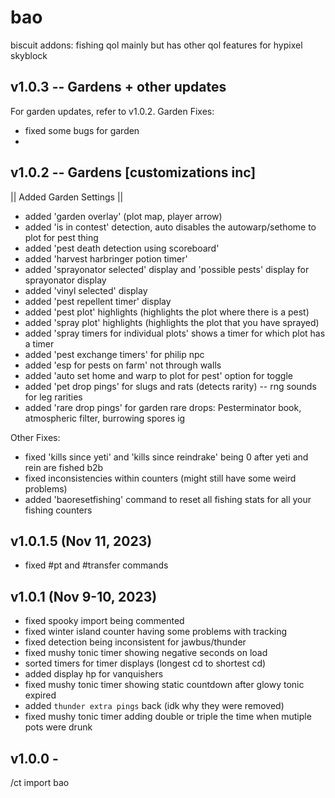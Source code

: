 # bao
biscuit addons: fishing qol mainly but has other qol features for hypixel skyblock

## v1.0.3 -- Gardens + other updates
For garden updates, refer to v1.0.2.
Garden Fixes:
- fixed some bugs for garden
- 

## v1.0.2 -- Gardens [customizations inc]
|| Added Garden Settings ||
- added 'garden overlay' (plot map, player arrow)
- added 'is in contest' detection, auto disables the autowarp/sethome to plot for pest thing
- added 'pest death detection using scoreboard'
- added 'harvest harbringer potion timer'
- added 'sprayonator selected' display and 'possible pests' display for sprayonator display
- added 'vinyl selected' display 
- added 'pest repellent timer' display
- added 'pest plot' highlights (highlights the plot where there is a pest)
- added 'spray plot' highlights (highlights the plot that you have sprayed)
- added 'spray timers for individual plots' shows a timer for which plot has a timer
- added 'pest exchange timers' for philip npc
- added 'esp for pests on farm' not through walls
- added 'auto set home and warp to plot for pest' option for toggle
- added 'pet drop pings' for slugs and rats (detects rarity) -- rng sounds for leg rarities 
- added 'rare drop pings' for garden rare drops: Pesterminator book, atmospheric filter, burrowing spores ig

Other Fixes:
- fixed 'kills since yeti' and 'kills since reindrake' being 0 after yeti and rein are fished b2b
- fixed inconsistencies within counters (might still have some weird problems)
- added 'baoresetfishing' command to reset all fishing stats for all your fishing counters

## v1.0.1.5 (Nov 11, 2023)
- fixed #pt and #transfer commands

## v1.0.1 (Nov 9-10, 2023)
- fixed spooky import being commented
- fixed winter island counter having some problems with tracking
- fixed detection being inconsistent for jawbus/thunder
- fixed mushy tonic timer showing negative seconds on load
- sorted timers for timer displays (longest cd to shortest cd)
- added display hp for vanquishers
- fixed mushy tonic timer showing static countdown after glowy tonic expired
- added `thunder extra pings` back (idk why they were removed)
- fixed mushy tonic timer adding double or triple the time when mutiple pots were drunk

## v1.0.0 -
/ct import bao
